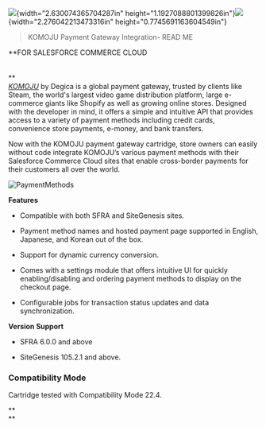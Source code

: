 ![](media/image4.jpg){width="2.630074365704287in"
height="1.1927088801399826in"}![](media/image3.png){width="2.276042213473316in"
height="0.7745691163604549in"}

<span id="_u3k1739iisqp" class="anchor"></span>

<span id="_x7sl8smfmmlc" class="anchor"></span>

> <span id="_2ni9e6g6xx8h" class="anchor"></span>KOMOJU Payment Gateway
> Integration- READ ME

**FOR SALESFORCE COMMERCE CLOUD\
\
\
**\
[*KOMOJU*](https://en.komoju.com/) by Degica is a global payment
gateway, trusted by clients like Steam, the world's largest video game
distribution platform, large e-commerce giants like Shopify as well as
growing online stores. Designed with the developer in mind, it offers a
simple and intuitive API that provides access to a variety of payment
methods including credit cards, convenience store payments, e-money, and
bank transfers.

Now with the KOMOJU payment gateway cartridge, store owners can easily
without code integrate KOMOJU’s various payment methods with their
Salesforce Commerce Cloud sites that enable cross-border payments for
their customers all over the world.

![PaymentMethods](https://user-images.githubusercontent.com/85248277/229726141-57f82113-3bc8-4f2d-83a7-f635b9760ced.PNG)


**Features**

-   Compatible with both SFRA and SiteGenesis sites.

-   Payment method names and hosted payment page supported in English,
    Japanese, and Korean out of the box.

-   Support for dynamic currency conversion.

-   Comes with a settings module that offers intuitive UI for quickly
    enabling/disabling and ordering payment methods to display on the
    checkout page.

-   Configurable jobs for transaction status updates and
    data synchronization.

**Version Support**

-   SFRA 6.0.0 and above

-   SiteGenesis 105.2.1 and above.

### **Compatibility Mode**

Cartridge tested with Compatibility Mode 22.4.

**\
**
